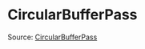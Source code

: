 # CircularBufferPass

Source: [CircularBufferPass](../../csrc/device_lower/pass/circular_buffer.h#L288)

